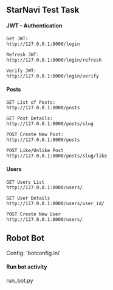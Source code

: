## StarNavi Test Task

#### JWT - Authentication
```
Get JWT:
http://127.0.0.1:8000/login

Refresh JWT:
http://127.0.0.1:8000/login/refresh

Verify JWT:
http://127.0.0.1:8000/login/verify
```

#### Posts
```
GET List of Posts:
http://127.0.0.1:8000/posts

GET Post Details:
http://127.0.0.1:8000/posts/slug

POST Create New Post:
http://127.0.0.1:8000/posts

POST Like/Unlike Post
http://127.0.0.1:8000/posts/slug/like
```

#### Users
```
GET Users List
http://127.0.0.1:8000/users/

GET User Details
http://127.0.0.1:8000/users/user_id/

POST Create New User
http://127.0.0.1:8000/users/
```

## Robot Bot
Config: 'botconfig.ini'

#### Run bot activity
run_bot.py